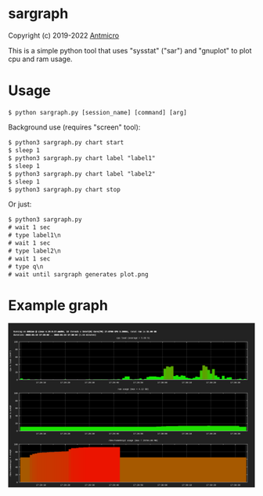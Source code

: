 # sargraph

Copyright (c) 2019-2022 [Antmicro](https://www.antmicro.com)

This is a simple python tool that uses "sysstat" ("sar") and "gnuplot" to plot cpu and ram usage.

# Usage
```
$ python sargraph.py [session_name] [command] [arg]
```

Background use (requires "screen" tool):

```
$ python3 sargraph.py chart start
$ sleep 1
$ python3 sargraph.py chart label "label1"
$ sleep 1
$ python3 sargraph.py chart label "label2"
$ sleep 1
$ python3 sargraph.py chart stop
```

Or just:
```
$ python3 sargraph.py
# wait 1 sec
# type label1\n
# wait 1 sec
# type label2\n
# wait 1 sec
# type q\n
# wait until sargraph generates plot.png
```

# Example graph

![graph](graph.png)

